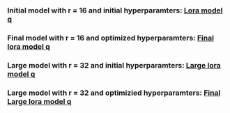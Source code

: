 ### Initial model with r = 16 and initial hyperparamters: [Lora model q](https://huggingface.co/SWAH-KTH/lora_model_q/tree/main)

### Final model with r = 16 and optimized hyperparamters: [Final lora model q](https://huggingface.co/SWAH-KTH/final_lora_model_q/tree/main)

### Large model with r = 32 and initial hyperparamters: [Large lora model q](https://huggingface.co/SWAH-KTH/large_lora_model_q/tree/main)

### Large model with r = 32 and optimizied hyperparamters: [Final Large lora model q](https://huggingface.co/SWAH-KTH/final_large_lora_model_q/tree/main)
